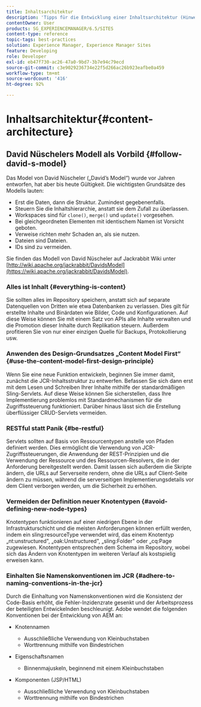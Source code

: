 ```yaml
---
title: Inhaltsarchitektur
description: 'Tipps für die Entwicklung einer Inhaltsarchitektur (Hinweis: Alles ist Inhalt.)'
contentOwner: User
products: SG_EXPERIENCEMANAGER/6.5/SITES
content-type: reference
topic-tags: best-practices
solution: Experience Manager, Experience Manager Sites
feature: Developing
role: Developer
exl-id: eb47f730-ac26-47a0-9bd7-3b7e94c79ecd
source-git-commit: c3e9029236734e22f5d266ac26b923eafbe0a459
workflow-type: tm+mt
source-wordcount: '416'
ht-degree: 92%

---
```


# Inhaltsarchitektur{#content-architecture}

## David Nüschelers Modell als Vorbild {#follow-david-s-model}

Das Model von David Nüscheler („David’s Model“) wurde vor Jahren entworfen, hat aber bis heute Gültigkeit. Die wichtigsten Grundsätze des Modells lauten:

* Erst die Daten, dann die Struktur. Zumindest gegebenenfalls.
* Steuern Sie die Inhaltshierarchie, anstatt sie dem Zufall zu überlassen.
* Workspaces sind für `clone()`, `merge()` und `update()` vorgesehen.
* Bei gleichgeordneten Elementen mit identischem Namen ist Vorsicht geboten.
* Verweise richten mehr Schaden an, als sie nutzen.
* Dateien sind Dateien.
* IDs sind zu vermeiden.

Sie finden das Modell von David Nüscheler auf Jackrabbit Wiki unter [http://wiki.apache.org/jackrabbit/DavidsModel](https://wiki.apache.org/jackrabbit/DavidsModel).

### Alles ist Inhalt {#everything-is-content}

Sie sollten alles im Repository speichern, anstatt sich auf separate Datenquellen von Dritten wie etwa Datenbanken zu verlassen. Dies gilt für erstellte Inhalte und Binärdaten wie Bilder, Code und Konfigurationen. Auf diese Weise können Sie mit einem Satz von APIs alle Inhalte verwalten und die Promotion dieser Inhalte durch Replikation steuern. Außerdem profitieren Sie von nur einer einzigen Quelle für Backups, Protokollierung usw.

### Anwenden des Design-Grundsatzes „Content Model First“ {#use-the-content-model-first-design-principle}

Wenn Sie eine neue Funktion entwickeln, beginnen Sie immer damit, zunächst die JCR-Inhaltsstruktur zu entwerfen. Befassen Sie sich dann erst mit dem Lesen und Schreiben Ihrer Inhalte mithilfe der standardmäßigen Sling-Servlets. Auf diese Weise können Sie sicherstellen, dass Ihre Implementierung problemlos mit Standardmechanismen für die Zugriffssteuerung funktioniert. Darüber hinaus lässt sich die Erstellung überflüssiger CRUD-Servlets vermeiden.

### RESTful statt Panik {#be-restful}

Servlets sollten auf Basis von Ressourcentypen anstelle von Pfaden definiert werden. Dies ermöglicht die Verwendung von JCR-Zugriffssteuerungen, die Anwendung der REST-Prinzipien und die Verwendung der Ressource und des Ressourcen-Resolvers, die in der Anforderung bereitgestellt werden. Damit lassen sich außerdem die Skripte ändern, die URLs auf Serverseite rendern, ohne die URLs auf Client-Seite ändern zu müssen, während die serverseitigen Implementierungsdetails vor dem Client verborgen werden, um die Sicherheit zu erhöhen.

### Vermeiden der Definition neuer Knotentypen {#avoid-defining-new-node-types}

Knotentypen funktionieren auf einer niedrigen Ebene in der Infrastrukturschicht und die meisten Anforderungen können erfüllt werden, indem ein sling:resourceType verwendet wird, das einem Knotentyp „nt:unstructured&quot;, „oak:Unstructured&quot;, „sling:Folder&quot; oder „cq:Page zugewiesen. Knotentypen entsprechen dem Schema im Repository, wobei sich das Ändern von Knotentypen im weiteren Verlauf als kostspielig erweisen kann.

### Einhalten Sie Namenskonventionen im JCR {#adhere-to-naming-conventions-in-the-jcr}

Durch die Einhaltung von Namenskonventionen wird die Konsistenz der Code-Basis erhöht, die Fehler-Inzidenzrate gesenkt und der Arbeitsprozess der beteiligten Entwickelnden beschleunigt. Adobe wendet die folgenden Konventionen bei der Entwicklung von AEM an:

* Knotennamen

   * Ausschließliche Verwendung von Kleinbuchstaben
   * Worttrennung mithilfe von Bindestrichen

* Eigenschaftsnamen

   * Binnenmajuskeln, beginnend mit einem Kleinbuchstaben

* Komponenten (JSP/HTML)

   * Ausschließliche Verwendung von Kleinbuchstaben
   * Worttrennung mithilfe von Bindestrichen
